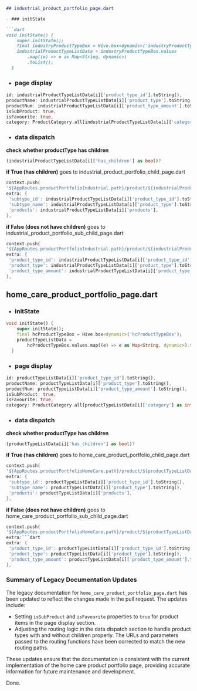 ```markdown
## industrial_product_portfolio_page.dart

- ### initState

```dart
void initState() {
    super.initState();
    final industryProductTypeBox = Hive.box<dynamic>('industryProductTypeBox');
    industrialProductTypeListData = industryProductTypeBox.values
        .map((e) => e as Map<String, dynamic>)
        .toList();
  }
```
- ### page display
```dart
id: industrialProductTypeListData[i]['product_type_id'].toString(),
productName: industrialProductTypeListData[i]['product_type'].toString(),
productNum: industrialProductTypeListData[i]['product_type_amount'].toString(),
isSubProduct: true,
isFavourite: true,
category: ProductCategory.all[industrialProductTypeListData[i]['category'] as int],

```
- ### data dispatch
**check whether productType has children**
```dart
(industrialProductTypeListData[i]['has_children'] as bool)?
```
**if True (has children)** 
goes to industrial_product_portfolio_child_page.dart
```dart
context.push(
'${AppRoutes.productPortfolioIndustrial.path}/product/${industrialProductTypeListData[i]['category']}/${industrialProductTypeListData[i]['product_type_id']}/${industrialProductTypeListData[i]['product_type_id']}',
extra: {
 'subtype_id': industrialProductTypeListData[i]['product_type_id'].toString(),
 'subtype_name': industrialProductTypeListData[i]['product_type'].toString(),
 'products': industrialProductTypeListData[i]['products'],  
},
```
**if False (does not have children)** 
goes to industrial_product_portfolio_sub_child_page.dart

```dart
context.push(
'${AppRoutes.productPortfolioIndustrial.path}/product/${industrialProductTypeListData[i]['category']}/${industrialProductTypeListData[i]['product_type_id']}/',
extra: {
 'product_type_id': industrialProductTypeListData[i]['product_type_id'].toString(),
 'product_type': industrialProductTypeListData[i]['product_type'].toString(),
 'product_type_amount': industrialProductTypeListData[i]['product_type_amount'].toString(),
},
```

## home_care_product_portfolio_page.dart

- ### initState

```dart
void initState() {
    super.initState();
    final hcProductTypeBox = Hive.box<dynamic>('hcProductTypeBox');
    productTypeListData =
        hcProductTypeBox.values.map((e) => e as Map<String, dynamic>).toList();
  }
```
- ### page display
```dart
id: productTypeListData[i]['product_type_id'].toString(),
productName: productTypeListData[i]['product_type'].toString(),
productNum: productTypeListData[i]['product_type_amount'].toString(),
isSubProduct: true,
isFavourite: true,
category: ProductCategory.all[productTypeListData[i]['category'] as int],
```
- ### data dispatch
**check whether productType has children**
```dart
(productTypeListData[i]['has_children'] as bool)?
```
**if True (has children)** 
goes to home_care_product_portfolio_child_page.dart
```dart
context.push(
'${AppRoutes.productPortfolioHomeCare.path}/product/${productTypeListData[i]['category']}/${productTypeListData[i]['product_type_id']}/${productTypeListData[i]['product_type_id']}',
extra: {
 'subtype_id': productTypeListData[i]['product_type_id'].toString(),
 'subtype_name': productTypeListData[i]['product_type'].toString(),
 'products': productTypeListData[i]['products'],
},
```
**if False (does not have children)** 
goes to home_care_product_portfolio_sub_child_page.dart

```dart
context.push(
'${AppRoutes.productPortfolioHomeCare.path}/product/${productTypeListData[i]['category']}/${productTypeListData[i]['product_type_id']}/',
extra:```dart
extra: {
 'product_type_id': productTypeListData[i]['product_type_id'].toString(),
 'product_type': productTypeListData[i]['product_type'].toString(),
 'product_type_amount': productTypeListData[i]['product_type_amount'].toString(),
},
```

### Summary of Legacy Documentation Updates

The legacy documentation for `home_care_product_portfolio_page.dart` has been updated to reflect the changes made in the pull request. The updates include:

- Setting `isSubProduct` and `isFavourite` properties to `true` for product items in the page display section.
- Adjusting the routing logic in the data dispatch section to handle product types with and without children properly. The URLs and parameters passed to the routing functions have been corrected to match the new routing paths.

These updates ensure that the documentation is consistent with the current implementation of the home care product portfolio page, providing accurate information for future maintenance and development.

Done.